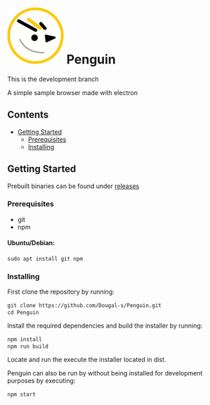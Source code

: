 # ![](penguin-development.svg) Penguin

This is the development branch

A simple sample browser made with electron

## Contents
* [Getting Started](#getting-started)
	* [Prerequisites](#prerequisites)
	* [Installing](#installing)

## Getting Started
Prebuilt binaries can be found under [releases](https://github.com/Dougal-s/Penguin/releases)
### Prerequisites
* git
* npm

#### Ubuntu/Debian:
```
sudo apt install git npm

```
### Installing
First clone the repository by running:
```
git clone https://github.com/Dougal-s/Penguin.git
cd Penguin
```
Install the required dependencies and build the installer by running:
```
npm install
npm run build
```
Locate and run the execute the installer located in dist.

Penguin can also be run by without being installed for development purposes by executing:
```
npm start
```
